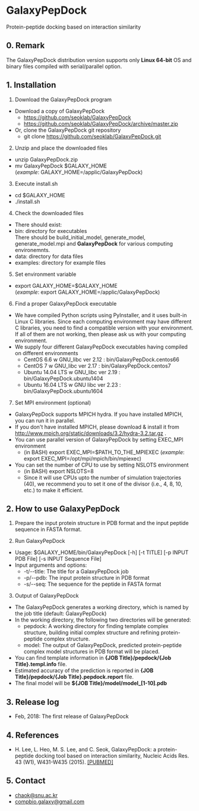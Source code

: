# GalaxyPepDock
 Protein-peptide docking based on interaction similarity

## 0. Remark
The GalaxyPepDock distribution version supports only **Linux 64-bit** OS and binary files compiled with serial/parallel option.

## 1. Installation
1. Download the GalaxyPepDock program
 * Download a copy of GalaxyPepDock
    * https://github.com/seoklab/GalaxyPepDock
    * https://github.com/seoklab/GalaxyPepDock/archive/master.zip
 * Or, clone the GalaxyPepDock git repository 
    * git clone https://github.com/seoklab/GalaxyPepDock.git

2. Unzip and place the downloaded files
 * unzip GalaxyPepDock.zip
 * mv GalaxyPepDock $GALAXY_HOME  
    (*example*: GALAXY_HOME=/applic/GalaxyPepDock)

3. Execute install.sh
 * cd $GALAXY_HOME
 * ./install.sh

4. Check the downloaded files
 * There should exist:
  * bin: directory for executables  
    There should be build_initial_model, generate_model, generate_model.mpi and **GalaxyPepDock** for various computing environemnts.
  * data: directory for data files
  * examples: directory for example files

5. Set environment variable
 * export GALAXY_HOME=$GALAXY_HOME  
    (*example*: export GALAXY_HOME=/applic/GalaxyPepDock)

6. Find a proper GalaxyPepDock executable
 * We have compiled Python scripts using PyInstaller, and it uses built-in Linux C libraries. Since each computing
   environment may have different C libraries, you need to find a compatible version with your environment. If all of
   them are not working, then please ask us with your computing environment.
 * We supply four different GalaxyPepDock executables having compiled on different environments
    * CentOS 6.6 w GNU_libc ver 2.12       : bin/GalaxyPepDock.centos66
    * CentOS 7 w GNU_libc ver 2.17         : bin/GalaxyPepDock.centos7
    * Ubuntu 14.04 LTS w GNU_libc ver 2.19 : bin/GalaxyPepDock.ubuntu1404
    * Ubuntu 16.04 LTS w GNU libc ver 2.23 : bin/GalaxyPepDock.ubuntu1604

7. Set MPI environment (optional)
 * GalaxyPepDock supports MPICH hydra. If you have installed MPICH, you can run it in parallel.
 * If you don't have installed MPICH, please download & install it from http://www.mpich.org/static/downloads/3.2/hydra-3.2.tar.gz .
 * You can use parallel version of GalaxyPepDock by setting EXEC_MPI environment
    * (in BASH) export EXEC_MPI=$PATH_TO_THE_MPIEXEC (*example*: export EXEC_MPI=/opt/mpi/mpich/bin/mpiexec)
 * You can set the number of CPU to use by setting NSLOTS environment
    * (in BASH) export NSLOTS=8
    * Since it will use CPUs upto the number of simulation trajectories (40),
    we recommend you to set it one of the divisor (i.e., 4, 8, 10, etc.) to make it efficient.

## 2. How to use GalaxyPepDock
1. Prepare the input protein structure in PDB format and the input peptide sequence in FASTA format.

2. Run GalaxyPepDock
 * Usage: $GALAXY_HOME/bin/GalaxyPepDock [-h] [-t TITLE] [-p INPUT PDB File] [-s INPUT Sequence File] 
 * Input arguments and options:     
    * -t/--title: The title for a GalaxyPepDock job
    * -p/--pdb: The input protein structure in PDB format
    * -s/--seq: The sequence for the peptide in FASTA format

3. Output of GalaxyPepDock
 * The GalaxyPepDock generates a working directory, which is named by the job title (default: GalaxyPepDock)
 * In the working directory, the following two directories will be generated:   
    * pepdock: A working directory for finding template complex structure, building initial complex structure and refining protein-peptide complex structure.
    * model:  The output of GalaxyPepDock, predicted protein-peptide complex model structures in PDB format will be placed.
 * You can find template information in **{JOB Title}/pepdock/{Job Title}.templ.info** file.
 * Estimated accuracy of the prediction is reported in **{JOB Title}/pepdock/{Job Title}.pepdock.report** file.
 * The final model will be **${JOB Title}/model/model_[1-10].pdb**

## 3. Release log
* Feb, 2018: The first release of GalaxyPepDock

## 4. References
* H. Lee, L. Heo, M. S. Lee, and C. Seok, GalaxyPepDock: a protein-peptide docking tool based on interaction similarity,
    Nucleic Acids Res. 43 (W1), W431-W435 (2015). [[PUBMED]](http://www.ncbi.nlm.nih.gov/pubmed/25969449)

## 5. Contact
* chaok@snu.ac.kr
* compbio.galaxy@gmail.com

